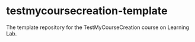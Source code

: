 # testmycoursecreation-template
The template repository for the TestMyCourseCreation course on Learning Lab.
